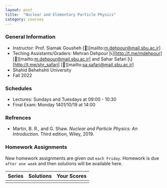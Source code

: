 ```yaml
---
layout: post
title:  "Nuclear and Elementary Particle Physics"
category: courses
---
```

### General Information
+ Instructor: Prof. Siamak Gousheh [📧][mailto:m.dehpour@mail.sbu.ac.ir]
+ Teching Assistants/Graders: Mehran Dehpour [📞][http://t.me/mdehpour] [📧][mailto:m.dehpour@mail.sbu.ac.ir] and Sahar Safari [📞][http://t.me/shr_safari] [📧][mailto:sa.safari@mail.sbu.ac.ir]
+ Shahid Behehshti University
+ Fall 2022

### Schedules
+ Lectures: Sundays and Tuesdays at 09:00 - 10:30
+ Final Exam: Monday 1401/10/19 at 14:00

### Refrences
+ Martin, B. R., and G. Shaw. *Nuclear and Particle Physics: An Introduction.* Third edition, Wiley, 2019.

### Homework Assignments
New homework assignments are given out `each Friday`. Homework is due `after one week` and then solutions will be available here.

|Series        |Solutions     |Your Scores   |
|--------------|--------------|--------------|
|              |              |              |

[mehran]:   mailto:m.dehpour@mail.sbu.ac.ir
[sahar]:    mailto:shr.safari@mail.sbu.ac.ir
[gousheh]:  mailto:ss-gousheh@sbu.ac.ir
